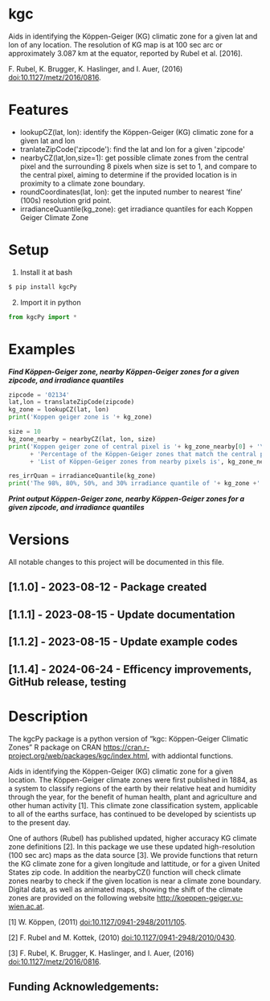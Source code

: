 # kgc
Aids in identifying the Köppen-Geiger (KG) climatic zone for
a given lat and lon of any location. The resolution of KG map is at 100 sec arc or approximately 3.087 km at the equator, reported by Rubel et al. [2016]. 

F. Rubel, K. Brugger, K. Haslinger, and I. Auer, (2016) <doi:10.1127/metz/2016/0816>.

# Features
 - lookupCZ(lat, lon): identify the Köppen-Geiger (KG) climatic zone for a given lat and lon
 - tranlateZipCode('zipcode'): find the lat and lon for a given 'zipcode'
 - nearbyCZ(lat,lon,size=1): get possible climate zones from the central pixel and the surrounding 8 pixels when size is set to 1, and compare to the central pixel, aiming to determine if the provided location is in proximity to a climate zone boundary.
 - roundCoordinates(lat, lon): get the inputed number to nearest ’fine’ (100s) resolution grid point.
 - irradianceQuantile(kg_zone): get irradiance quantiles for each Koppen Geiger Climate Zone
 
#  Setup
1. Install it at bash
```bash
$ pip install kgcPy
```
2.	Import it in python
```python
from kgcPy import *
``` 
#  Examples
***Find Köppen-Geiger zone, nearby Köppen-Geiger zones for a given zipcode, and irradiance quantiles***
```python
zipcode = '02134'
lat,lon = translateZipCode(zipcode)
kg_zone = lookupCZ(lat, lon)
print('Koppen geiger zone is '+ kg_zone)

size = 10
kg_zone_nearby = nearbyCZ(lat, lon, size)
print('Koppen geiger zone of central pixel is '+ kg_zone_nearby[0] + '\n' 
      + 'Percentage of the Köppen-Geiger zones that match the central pixel, taking into account the neighboring pixels '+ "{:.1%}".format(kg_zone_nearby[1]) + '\n' 
      + 'List of Köppen-Geiger zones from nearby pixels is', kg_zone_nearby[2][:])

res_irrQuan = irradianceQuantile(kg_zone)
print('The 98%, 80%, 50%, and 30% irradiance quantile of '+ kg_zone +' respectively is' , res_irrQuan[0] , res_irrQuan[1] , res_irrQuan[2], 'kWh/m2')
``` 
***Print output Köppen-Geiger zone, nearby Köppen-Geiger zones for a given zipcode, and irradiance quantiles***

#  Versions
All notable changes to this project will be documented in this file.
## [1.1.0] - 2023-08-12 - Package created
## [1.1.1] - 2023-08-15 - Update documentation
## [1.1.2] - 2023-08-15 - Update example codes
## [1.1.4] - 2024-06-24 - Efficency improvements, GitHub release, testing

#  Description
The kgcPy package is a python version of “kgc: Köppen-Geiger Climatic Zones” R package on CRAN https://cran.r-project.org/web/packages/kgc/index.html, with addiontal functions.

Aids in identifying the Köppen-Geiger (KG) climatic zone for a given location. The Köppen-Geiger climate zones were first published in 1884, as a system to classify regions of the earth by their relative heat and humidity through the year, for the benefit of human health, plant and agriculture and other human activity [1]. This climate zone classification system, applicable to all of the earths surface, has continued to be developed by scientists up to the present day.

One of authors (Rubel) has published updated, higher accuracy KG climate zone definitions [2]. In this package we use these updated high-resolution (100 sec arc) maps as the data source [3]. We provide functions that return the KG climate zone for a given longitude and lattitude, or for a given United States zip code. In addition the nearbyCZ() function will check climate zones nearby to check if the given location is near a climate zone boundary. Digital data, as well as animated maps, showing the shift of the climate zones are provided on the following website <http://koeppen-geiger.vu-wien.ac.at>.

[1] W. Köppen, (2011) <doi:10.1127/0941-2948/2011/105>.

[2] F. Rubel and M. Kottek, (2010) <doi:10.1127/0941-2948/2010/0430>.

[3] F. Rubel, K. Brugger, K. Haslinger, and I. Auer, (2016) <doi:10.1127/metz/2016/0816>.

## Funding Acknowledgements:
